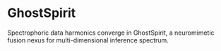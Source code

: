 # GhostSpirit
Spectrophoric data harmonics converge in GhostSpirit, a neuromimetic fusion nexus for multi-dimensional inference spectrum.
